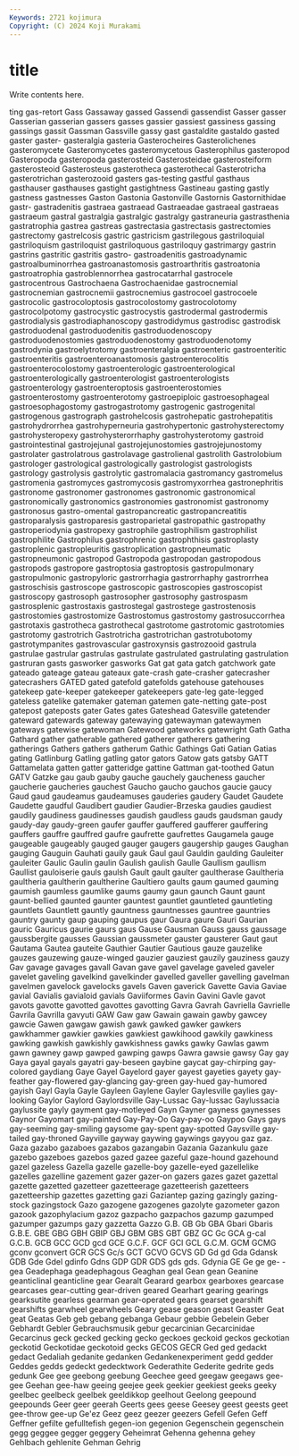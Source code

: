 ```yaml
---
Keywords: 2721 kojimura
Copyright: (C) 2024 Koji Murakami
---
```


# title

Write contents here.



ting gas-retort Gass Gassaway gassed
Gassendi gassendist Gasser gasser Gasserian gasserian gassers gasses gassier gassiest
gassiness gassing gassings gassit Gassman Gassville gassy gast gastaldite gastaldo
gasted gaster gaster- gasteralgia gasteria Gasterocheires Gasterolichenes gasteromycete Gasteromycetes gasteromycetous
Gasterophilus gasteropod Gasteropoda gasteropoda gasterosteid Gasterosteidae gasterosteiform gasterosteoid Gasterosteus gasterotheca
gasterothecal Gasterotricha gasterotrichan gasterozooid gasters gas-testing gastful gasthaus gasthauser gasthauses
gastight gastightness Gastineau gasting gastly gastness gastnesses Gaston Gastonia Gastonville
Gastornis Gastornithidae gastr- gastradenitis gastraea gastraead Gastraeadae gastraeal gastraeas gastraeum
gastral gastralgia gastralgic gastralgy gastraneuria gastrasthenia gastratrophia gastrea gastreas gastrectasia
gastrectasis gastrectomies gastrectomy gastrelcosis gastric gastricism gastrilegous gastriloquial gastriloquism gastriloquist
gastriloquous gastriloquy gastrimargy gastrin gastrins gastritic gastritis gastro- gastroadenitis gastroadynamic
gastroalbuminorrhea gastroanastomosis gastroarthritis gastroatonia gastroatrophia gastroblennorrhea gastrocatarrhal gastrocele gastrocentrous Gastrochaena
Gastrochaenidae gastrocnemial gastrocnemian gastrocnemii gastrocnemius gastrocoel gastrocoele gastrocolic gastrocoloptosis gastrocolostomy
gastrocolotomy gastrocolpotomy gastrocystic gastrocystis gastrodermal gastrodermis gastrodialysis gastrodiaphanoscopy gastrodidymus gastrodisc
gastrodisk gastroduodenal gastroduodenitis gastroduodenoscopy gastroduodenostomies gastroduodenostomy gastroduodenotomy gastrodynia gastroelytrotomy gastroenteralgia
gastroenteric gastroenteritic gastroenteritis gastroenteroanastomosis gastroenterocolitis gastroenterocolostomy gastroenterologic gastroenterological gastroenterologically gastroenterologist
gastroenterologists gastroenterology gastroenteroptosis gastroenterostomies gastroenterostomy gastroenterotomy gastroepiploic gastroesophageal gastroesophagostomy gastrogastrotomy
gastrogenic gastrogenital gastrogenous gastrograph gastrohelcosis gastrohepatic gastrohepatitis gastrohydrorrhea gastrohyperneuria gastrohypertonic
gastrohysterectomy gastrohysteropexy gastrohysterorrhaphy gastrohysterotomy gastroid gastrointestinal gastrojejunal gastrojejunostomies gastrojejunostomy gastrolater
gastrolatrous gastrolavage gastrolienal gastrolith Gastrolobium gastrologer gastrological gastrologically gastrologist gastrologists
gastrology gastrolysis gastrolytic gastromalacia gastromancy gastromelus gastromenia gastromyces gastromycosis gastromyxorrhea
gastronephritis gastronome gastronomer gastronomes gastronomic gastronomical gastronomically gastronomics gastronomies gastronomist
gastronomy gastronosus gastro-omental gastropancreatic gastropancreatitis gastroparalysis gastroparesis gastroparietal gastropathic gastropathy
gastroperiodynia gastropexy gastrophile gastrophilism gastrophilist gastrophilite Gastrophilus gastrophrenic gastrophthisis gastroplasty
gastroplenic gastropleuritis gastroplication gastropneumatic gastropneumonic gastropod Gastropoda gastropodan gastropodous gastropods
gastropore gastroptosia gastroptosis gastropulmonary gastropulmonic gastropyloric gastrorrhagia gastrorrhaphy gastrorrhea gastroschisis
gastroscope gastroscopic gastroscopies gastroscopist gastroscopy gastrosoph gastrosopher gastrosophy gastrospasm gastrosplenic
gastrostaxis gastrostegal gastrostege gastrostenosis gastrostomies gastrostomize Gastrostomus gastrostomy gastrosuccorrhea gastrotaxis
gastrotheca gastrothecal gastrotome gastrotomic gastrotomies gastrotomy gastrotrich Gastrotricha gastrotrichan gastrotubotomy
gastrotympanites gastrovascular gastroxynsis gastrozooid gastrula gastrulae gastrular gastrulas gastrulate gastrulated
gastrulating gastrulation gastruran gasts gasworker gasworks Gat gat gata gatch
gatchwork gate gateado gateage gateau gateaux gate-crash gate-crasher gatecrasher gatecrashers
GATED gated gatefold gatefolds gatehouse gatehouses gatekeep gate-keeper gatekeeper gatekeepers
gate-leg gate-legged gateless gatelike gatemaker gateman gatemen gate-netting gate-post gatepost
gateposts gater Gates gates Gateshead Gatesville gatetender gateward gatewards gateway
gatewaying gatewayman gatewaymen gateways gatewise gatewoman Gatewood gateworks gatewright Gath
Gatha Gathard gather gatherable gathered gatherer gatherers gathering gatherings Gathers
gathers gatherum Gathic Gathings Gati Gatian Gatias gating Gatlinburg Gatling
gatling gator gators Gatow gats gatsby GATT Gattamelata gatten gatter
gatteridge gattine Gattman gat-toothed Gatun GATV Gatzke gau gaub gauby
gauche gauchely gaucheness gaucher gaucherie gaucheries gauchest Gaucho gaucho gauchos
gaucie gaucy Gaud gaud gaudeamus gaudeamuses gauderies gaudery Gaudet Gaudete
Gaudette gaudful Gaudibert gaudier Gaudier-Brzeska gaudies gaudiest gaudily gaudiness gaudinesses
gaudish gaudless gauds gaudsman gaudy gaudy-day gaudy-green gaufer gauffer gauffered
gaufferer gauffering gauffers gauffre gauffred gaufre gaufrette gaufrettes Gaugamela gauge
gaugeable gaugeably gauged gauger gaugers gaugership gauges Gaughan gauging Gauguin
Gauhati gauily gauk Gaul gaul Gauldin gaulding Gauleiter gauleiter Gaulic
Gaulin gaulin Gaulish gaulish Gaulle Gaullism gaullism Gaullist gauloiserie gauls
gaulsh Gault gault gaulter gaultherase Gaultheria gaultheria gaultherin gaultherine Gaultiero
gaults gaum gaumed gauming gaumish gaumless gaumlike gaums gaumy gaun
gaunch Gaunt gaunt gaunt-bellied gaunted gaunter gauntest gauntlet gauntleted gauntleting
gauntlets Gauntlett gauntly gauntness gauntnesses gauntree gauntries gauntry gaunty gaup
gauping gaupus gaur Gaura gaure Gauri Gaurian gauric Gauricus gaurie
gaurs gaus Gause Gausman Gauss gauss gaussage gaussbergite gausses Gaussian
gaussmeter gauster gausterer Gaut gaut Gautama Gautea gauteite Gauthier Gautier
Gautious gauze gauzelike gauzes gauzewing gauze-winged gauzier gauziest gauzily gauziness
gauzy Gav gavage gavages gavall Gavan gave gavel gavelage gaveled
gaveler gavelet gaveling gavelkind gavelkinder gavelled gaveller gavelling gavelman gavelmen
gavelock gavelocks gavels Gaven gaverick Gavette Gavia Gaviae gavial Gavialis
gavialoid gavials Gaviiformes Gavin Gavini Gavle gavot gavots gavotte gavotted
gavottes gavotting Gavra Gavrah Gavriella Gavrielle Gavrila Gavrilla gavyuti GAW
Gaw gaw Gawain gawain gawby gawcey gawcie Gawen gawgaw gawish
gawk gawked gawker gawkers gawkhammer gawkier gawkies gawkiest gawkihood gawkily
gawkiness gawking gawkish gawkishly gawkishness gawks gawky Gawlas gawm gawn
gawney gawp gawped gawping gawps Gawra gawsie gawsy Gay gay
Gaya gayal gayals gayatri gay-beseen gaybine gaycat gay-chirping gay-colored gaydiang
Gaye Gayel Gayelord gayer gayest gayeties gayety gay-feather gay-flowered gay-glancing
gay-green gay-hued gay-humored gayish Gayl Gayla Gayle Gayleen Gaylene Gayler
Gaylesville gaylies gay-looking Gaylor Gaylord Gaylordsville Gay-Lussac Gay-lussac Gaylussacia gaylussite
gayly gayment gay-motleyed Gayn Gayner gayness gaynesses Gaynor Gayomart gay-painted
Gay-Pay-Oo Gay-pay-oo Gaypoo Gays gays gay-seeming gay-smiling gaysome gay-spent gay-spotted
Gaysville gay-tailed gay-throned Gayville gayway gaywing gaywings gayyou gaz gaz.
Gaza gazabo gazaboes gazabos gazangabin Gazania Gazankulu gaze gazebo gazeboes
gazebos gazed gazee gazeful gaze-hound gazehound gazel gazeless Gazella gazelle
gazelle-boy gazelle-eyed gazellelike gazelles gazelline gazement gazer gazer-on gazers gazes
gazet gazettal gazette gazetted gazetteer gazetteerage gazetteerish gazetteers gazetteership gazettes
gazetting gazi Gaziantep gazing gazingly gazing-stock gazingstock Gazo gazogene gazogenes
gazolyte gazometer gazon gazook gazophylacium gazoz gazpacho gazpachos gazump gazumped
gazumper gazumps gazy gazzetta Gazzo G.B. GB Gb GBA Gbari
Gbaris G.B.E. GBE GBG GBH GBIP GBJ GBM GBS GBT
GBZ GC Gc GCA g-cal G.C.B. GCB GCC GCD gcd
GCE G.C.F. GCF GCI GCL G.C.M. GCM GCMG gconv gconvert
GCR GCS Gc/s GCT GCVO GCVS GD Gd gd Gda
Gdansk GDB Gde Gdel gdinfo Gdns GDP GDR GDS gds
gds. Gdynia GE Ge ge ge- -gea Geadephaga geadephagous Geaghan
geal Gean gean Geanine geanticlinal geanticline gear Gearalt Gearard gearbox
gearboxes gearcase gearcases gear-cutting gear-driven geared Gearhart gearing gearings gearksutite
gearless gearman gear-operated gears gearset gearshift gearshifts gearwheel gearwheels Geary
gease geason geast Geaster Geat geat Geatas Geb geb gebang
gebanga Gebaur gebbie Gebelein Geber Gebhardt Gebler Gebrauchsmusik gebur gecarcinian
Gecarcinidae Gecarcinus geck gecked gecking gecko geckoes geckoid geckos geckotian
geckotid Geckotidae geckotoid gecks GECOS GECR Ged ged gedackt gedact
Gedaliah gedanite gedanken Gedankenexperiment gedd gedder Geddes gedds gedeckt gedecktwork
Gederathite Gederite gedrite geds gedunk Gee gee geebong geebung Geechee
geed geegaw geegaws gee-gee Geehan gee-haw geeing geejee geek geekier
geekiest geeks geeky geelbec geelbeck geelbek geeldikkop geelhout Geelong geepound
geepounds Geer geer geerah Geerts gees geese Geesey geest geests
geet gee-throw gee-up Ge'ez Geez geez geezer geezers Gefell Gefen
Geff Geffner gefilte gefulltefish gegen-ion gegenion Gegenschein gegenschein gegg geggee
gegger geggery Geheimrat Gehenna gehenna gehey Gehlbach gehlenite Gehman Gehrig
